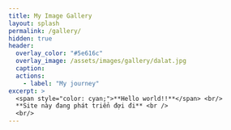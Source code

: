 ```yaml
---
title: My Image Gallery
layout: splash
permalink: /gallery/
hidden: true
header:
  overlay_color: "#5e616c"
  overlay_image: /assets/images/gallery/dalat.jpg
  caption: 
  actions:
    - label: "My journey"
excerpt: >
  <span style="color: cyan;">**Hello world!!**</span> <br/>
  **Site này đang phát triển đợi đi** <br />
  <br/>
---
```

